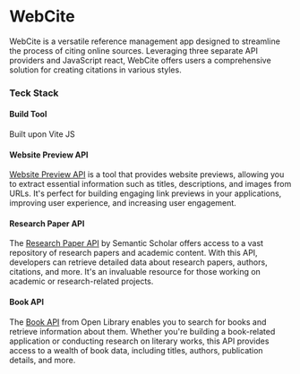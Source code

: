 # WebCite

WebCite is a versatile reference management app designed to streamline the process of citing online sources. Leveraging three separate API providers and JavaScript react, WebCite offers users a comprehensive solution for creating citations in various styles.

### Teck Stack

#### Build Tool

Built upon Vite JS

#### Website Preview API

[Website Preview API](https://my.linkpreview.net/) is a tool that provides website previews, allowing you to extract essential information such as titles, descriptions, and images from URLs. It's perfect for building engaging link previews in your applications, improving user experience, and increasing user engagement.

#### Research Paper API

The [Research Paper API](https://api.semanticscholar.org/api-docs/#tag/Paper-Data/operation/get_graph_get_paper) by Semantic Scholar offers access to a vast repository of research papers and academic content. With this API, developers can retrieve detailed data about research papers, authors, citations, and more. It's an invaluable resource for those working on academic or research-related projects.

#### Book API

The [Book API](https://openlibrary.org/) from Open Library enables you to search for books and retrieve information about them. Whether you're building a book-related application or conducting research on literary works, this API provides access to a wealth of book data, including titles, authors, publication details, and more.
